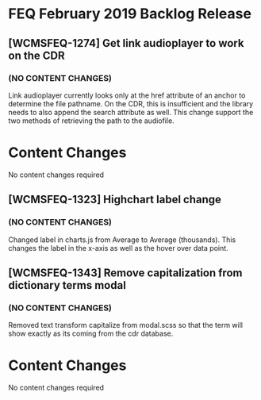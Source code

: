 # FEQ February 2019 Backlog Release

## [WCMSFEQ-1274] Get link audioplayer to work on the CDR
### (NO CONTENT CHANGES)

Link audioplayer currently looks only at the href attribute of an anchor to determine the file pathname. On the CDR, this is insufficient and the library needs to also append the search attribute as well. This change support the two methods of retrieving the path to the audiofile.

# Content Changes
No content changes required

## [WCMSFEQ-1323] Highchart label change
### (NO CONTENT CHANGES)

Changed label in charts.js from Average to Average (thousands). This changes the label in the x-axis as well as the hover over data point.

## [WCMSFEQ-1343] Remove capitalization from dictionary terms modal
### (NO CONTENT CHANGES)

Removed text transform capitalize from modal.scss so that the term will show exactly as its coming from the cdr database.

# Content Changes
No content changes required